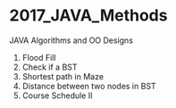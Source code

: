 # 2017_JAVA_Methods
JAVA Algorithms and OO Designs

1. Flood Fill
2. Check if a BST
3. Shortest path in Maze
4. Distance between two nodes in BST
5. Course Schedule II
